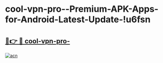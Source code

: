 # cool-vpn-pro--Premium-APK-Apps-for-Android-Latest-Update-!u6fsn

# <h2><a href="https://vbqyky.esa.edu.pl?title=cool-vpn-pro-&ref=u6fsn">🔗👉 🔴 cool-vpn-pro-</a></h2>

[![acn](https://github.com/user-attachments/assets/0f9c940e-d8b0-45ae-aac7-cd30a18b3e1c)](https://vbqyky.esa.edu.pl?title=cool-vpn-pro-&ref=u6fsn)

